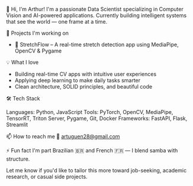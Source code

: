 👋 Hi, I'm Arthur!
I'm a passionate Data Scientist specializing in Computer Vision and AI-powered applications.
Currently building intelligent systems that see the world — one frame at a time.

🔭 Projects I'm working on
- 🧠 StretchFlow – A real-time stretch detection app using MediaPipe, OpenCV & Pygame


💡 What I love

- Building real-time CV apps with intuitive user experiences
- Applying deep learning to make daily tasks smarter
- Clean architecture, SOLID principles, and beautiful code

🛠 Tech Stack

Languages: Python, JavaScript
Tools: PyTorch, OpenCV, MediaPipe, TensorRT, Triton Server, Pygame, Git, Docker
Frameworks: FastAPI, Flask, Streamlit

📫 How to reach me
📧 artuguen28@gmail.com

⚡ Fun fact
I'm part Brazilian 🇧🇷 and French 🇫🇷 — I blend samba with structure.

Let me know if you'd like to tailor this more toward job-seeking, academic research, or casual side projects.
